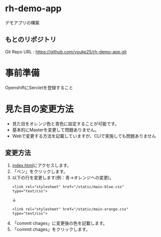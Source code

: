 # rh-demo-app
デモアプリの構築

## もとのリポジトリ
Git Repo URL : https://github.com/ysuke25/rh-demo-app.git

# 事前準備
OpenshiftにSercletを登録すること

# 見た目の変更方法
- 見た目をオレンジ色と青色に設定することが可能です。
- 基本的にMasterを変更して問題ありません。
- Webで変更する方法を記載していますが、CLIで実施しても問題ありません

## 変更方法

1. [index.html](https://github.ibm.com/demo-repo/rh-ocp-demo-app/blob/master/templates/index.html)にアクセスします。
2. 「ペン」をクリックします。
3. 以下の行を変更します(例：青→オレンジへの変更)。
   ```
   <link rel="stylesheet" href="/static/main-blue.css" type="text/css">
   ```
   ↓
   ```
   <link rel="stylesheet" href="/static/main-orange.css" type="text/css">
   ```
4. 「commit chages」に変更後の色を記載します。
5. 「commit chages」をクリックします。